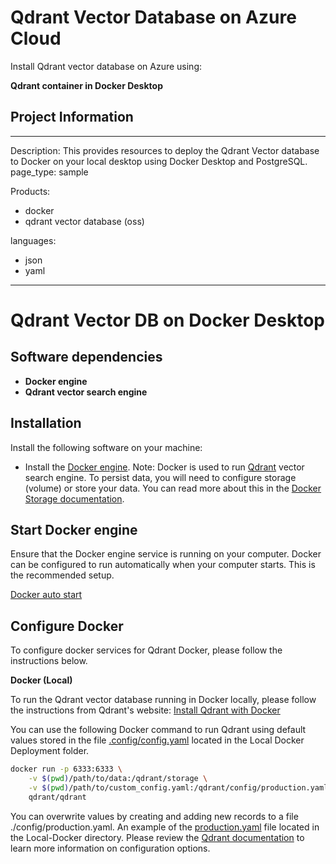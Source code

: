 # Qdrant Vector Database on Azure Cloud
Install Qdrant vector database on Azure using:

**Qdrant container in Docker Desktop**

## Project Information
---
Description: This provides resources to deploy the Qdrant Vector database to Docker on your local desktop using Docker Desktop and PostgreSQL.
page_type: sample

Products:
- docker
- qdrant vector database (oss)

languages:
- json
- yaml
---

# Qdrant Vector DB on Docker Desktop

## Software dependencies
- **Docker engine**
- **Qdrant vector search engine** 

## Installation

Install the following software on your machine:
- Install the [Docker engine](https://docs.docker.com/engine/install). 
Note: Docker is used to run [Qdrant](https://qdrant.tech) vector search engine. To persist data, you will need to configure storage (volume) or store your data. You can read more about this in the [Docker Storage documentation](https://docs.docker.com/storage/).


## Start Docker engine

Ensure that the Docker engine service is running on your computer. Docker can be configured to run automatically when your computer starts. This is the recommended setup.  

[Docker auto start](../img/docker-autostart.png)

## Configure Docker

To configure docker services for Qdrant Docker, please follow the instructions below.

**Docker (Local)**

To run the Qdrant vector database running in Docker locally, please follow the instructions from Qdrant's website: 
[Install Qdrant with Docker](https://qdrant.tech/documentation/install/#with-docker)

You can use the following Docker command to run Qdrant using default values stored in the file [.config/config.yaml](./.config/config.yaml) located in the Local Docker Deployment folder. 

```bash
docker run -p 6333:6333 \
    -v $(pwd)/path/to/data:/qdrant/storage \
    -v $(pwd)/path/to/custom_config.yaml:/qdrant/config/production.yaml \
    qdrant/qdrant
```
You can overwrite values by creating and adding new records to a file ./config/production.yaml. An example of the [production.yaml](./.config/production.yaml) file located in the Local-Docker directory. Please review the [Qdrant documentation](https://qdrant.tech/documentation/install/#configuration) to learn more information on configuration options.


